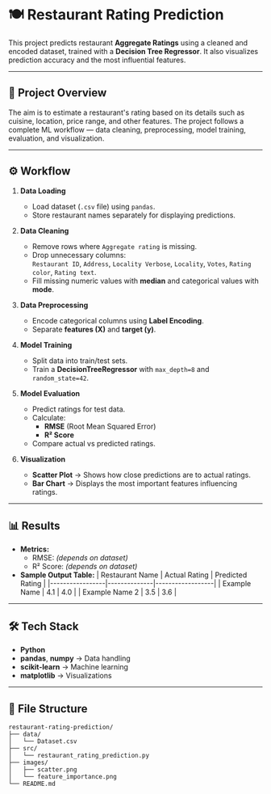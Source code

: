# 🍽️ Restaurant Rating Prediction

This project predicts restaurant **Aggregate Ratings** using a cleaned and encoded dataset, trained with a **Decision Tree Regressor**. It also visualizes prediction accuracy and the most influential features.

---

## 📌 Project Overview
The aim is to estimate a restaurant's rating based on its details such as cuisine, location, price range, and other features. The project follows a complete ML workflow — data cleaning, preprocessing, model training, evaluation, and visualization.

---

## ⚙️ Workflow

1. **Data Loading**
   - Load dataset (`.csv` file) using `pandas`.
   - Store restaurant names separately for displaying predictions.

2. **Data Cleaning**
   - Remove rows where `Aggregate rating` is missing.
   - Drop unnecessary columns:  
     `Restaurant ID`, `Address`, `Locality Verbose`, `Locality`, `Votes`, `Rating color`, `Rating text`.
   - Fill missing numeric values with **median** and categorical values with **mode**.

3. **Data Preprocessing**
   - Encode categorical columns using **Label Encoding**.
   - Separate **features (X)** and **target (y)**.

4. **Model Training**
   - Split data into train/test sets.
   - Train a **DecisionTreeRegressor** with `max_depth=8` and `random_state=42`.

5. **Model Evaluation**
   - Predict ratings for test data.
   - Calculate:
     - **RMSE** (Root Mean Squared Error)
     - **R² Score**
   - Compare actual vs predicted ratings.

6. **Visualization**
   - **Scatter Plot** → Shows how close predictions are to actual ratings.
   - **Bar Chart** → Displays the most important features influencing ratings.

---

## 📊 Results
- **Metrics:**
  - RMSE: *(depends on dataset)*
  - R² Score: *(depends on dataset)*
- **Sample Output Table:**
  | Restaurant Name | Actual Rating | Predicted Rating |
  |-----------------|--------------|------------------|
  | Example Name    | 4.1          | 4.0              |
  | Example Name 2  | 3.5          | 3.6              |

---

## 🛠️ Tech Stack
- **Python**
- **pandas**, **numpy** → Data handling
- **scikit-learn** → Machine learning
- **matplotlib** → Visualizations

---

## 📂 File Structure

```
restaurant-rating-prediction/
├── data/
│   └── Dataset.csv
├── src/
│   └── restaurant_rating_prediction.py
├── images/
│   ├── scatter.png
│   └── feature_importance.png
└── README.md
```

